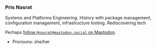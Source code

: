 ### Pris Nasrat

Systems and Platforms Engineering. History with package management, configuration management, infrastructure tooling. Rediscovering tech

Perhaps <a rel="me" href="https://mastodon.social/@nasrat">follow `@nasrat@mastodon.social` on Mastodon</a>.

- Pronouns: she/her
